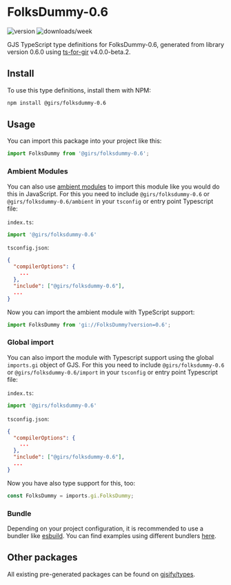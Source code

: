 
# FolksDummy-0.6

![version](https://img.shields.io/npm/v/@girs/folksdummy-0.6)
![downloads/week](https://img.shields.io/npm/dw/@girs/folksdummy-0.6)


GJS TypeScript type definitions for FolksDummy-0.6, generated from library version 0.6.0 using [ts-for-gir](https://github.com/gjsify/ts-for-gir) v4.0.0-beta.2.


## Install

To use this type definitions, install them with NPM:
```bash
npm install @girs/folksdummy-0.6
```

## Usage

You can import this package into your project like this:
```ts
import FolksDummy from '@girs/folksdummy-0.6';
```

### Ambient Modules

You can also use [ambient modules](https://github.com/gjsify/ts-for-gir/tree/main/packages/cli#ambient-modules) to import this module like you would do this in JavaScript.
For this you need to include `@girs/folksdummy-0.6` or `@girs/folksdummy-0.6/ambient` in your `tsconfig` or entry point Typescript file:

`index.ts`:
```ts
import '@girs/folksdummy-0.6'
```

`tsconfig.json`:
```json
{
  "compilerOptions": {
    ...
  },
  "include": ["@girs/folksdummy-0.6"],
  ...
}
```

Now you can import the ambient module with TypeScript support: 

```ts
import FolksDummy from 'gi://FolksDummy?version=0.6';
```

### Global import

You can also import the module with Typescript support using the global `imports.gi` object of GJS.
For this you need to include `@girs/folksdummy-0.6` or `@girs/folksdummy-0.6/import` in your `tsconfig` or entry point Typescript file:

`index.ts`:
```ts
import '@girs/folksdummy-0.6'
```

`tsconfig.json`:
```json
{
  "compilerOptions": {
    ...
  },
  "include": ["@girs/folksdummy-0.6"],
  ...
}
```

Now you have also type support for this, too:

```ts
const FolksDummy = imports.gi.FolksDummy;
```

### Bundle

Depending on your project configuration, it is recommended to use a bundler like [esbuild](https://esbuild.github.io/). You can find examples using different bundlers [here](https://github.com/gjsify/ts-for-gir/tree/main/examples).

## Other packages

All existing pre-generated packages can be found on [gjsify/types](https://github.com/gjsify/types).

